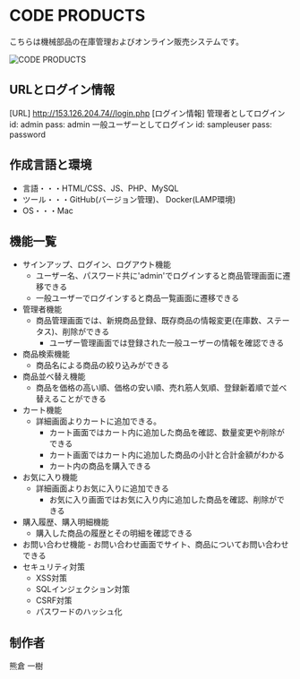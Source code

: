 # CODE PRODUCTS
 
こちらは機械部品の在庫管理およびオンライン販売システムです。

![CODE PRODUCTS](https://user-images.githubusercontent.com/65232447/84732622-2150e300-afd7-11ea-8d8a-cec353284e66.png)

## URLとログイン情報
[URL]
http://153.126.204.74//login.php
[ログイン情報]
管理者としてログイン
id: admin
pass: admin
一般ユーザーとしてログイン
id: sampleuser
pass: password

## 作成言語と環境
- 言語・・・HTML/CSS、JS、PHP、MySQL
- ツール・・・GitHub(バージョン管理)、 Docker(LAMP環境)
- OS・・・Mac
 
## 機能一覧
- サインアップ、ログイン、ログアウト機能
	- ユーザー名、パスワード共に'admin'でログインすると商品管理画面に遷移できる
	- 一般ユーザーでログインすると商品一覧画面に遷移できる
- 管理者機能
	- 商品管理画面では、新規商品登録、既存商品の情報変更(在庫数、ステータス)、削除ができる
        - ユーザー管理画面では登録された一般ユーザーの情報を確認できる
- 商品検索機能
	- 商品名による商品の絞り込みができる
- 商品並べ替え機能
	- 商品を価格の高い順、価格の安い順、売れ筋人気順、登録新着順で並べ替えることができる
- カート機能
	- 詳細画面よりカートに追加できる。
        - カート画面ではカート内に追加した商品を確認、数量変更や削除ができる
        - カート画面ではカート内に追加した商品の小計と合計金額がわかる
        - カート内の商品を購入できる
- お気に入り機能
	- 詳細画面よりお気に入りに追加できる
        - お気に入り画面ではお気に入り内に追加した商品を確認、削除ができる
- 購入履歴、購入明細機能
	- 購入した商品の履歴とその明細を確認できる
- お問い合わせ機能
        - お問い合わせ画面でサイト、商品についてお問い合わせできる
- セキュリティ対策
	- XSS対策
	- SQLインジェクション対策
	- CSRF対策
	- パスワードのハッシュ化

## 制作者
熊倉 一樹
